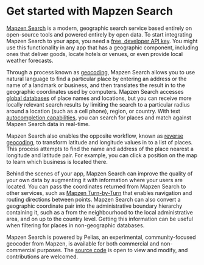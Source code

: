 # Get started with Mapzen Search

[Mapzen Search](https://mapzen.com/projects/search) is a modern, geographic search service based entirely on open-source tools and powered entirely by open data. To start integrating Mapzen Search to your apps, you need a [free, developer API key](api-keys-rate-limits.md). You might use this functionality in any app that has a geographic component, including ones that deliver goods, locate hotels or venues, or even provide local weather forecasts.

Through a process known as [geocoding](search.md), Mapzen Search allows you to use natural language to find a particular place by entering an address or the name of a landmark or business, and then translates the result in to the geographic coordinates used by computers. Mapzen Search accesses [global databases](data-sources.md) of place names and locations, but you can receive more locally relevant search results by limiting the search to a particular radius around a location (such as a cell phone), region, or country. With text [autocompletion capabilities](autocomplete.md), you can search for places and match against Mapzen Search data in real-time. 

Mapzen Search also enables the opposite workflow, known as [reverse geocoding](reverse.md), to transform latitude and longitude values in to a list of places. This process attempts to find the name and address of the place nearest a longitude and latitude pair. For example, you can click a position on the map to learn which business is located there.

Behind the scenes of your app, Mapzen Search can improve the quality of your own data by augmenting it with information where your users are located. You can pass the coordinates returned from Mapzen Search to other services, such as [Mapzen Turn-by-Turn](https://mapzen.com/projects/valhalla) that enables navigation and routing directions between points. Mapzen Search can also convert a geographic coordinate pair into the administrative boundary hierarchy containing it, such as a from the neighbourhood to the local administrative area, and on up to the country level. Getting this information can be useful when filtering for places in non-geographic databases.

Mapzen Search is powered by Pelias, an experimental, community-focused geocoder from Mapzen, is available for both commercial and non-commercial purposes. The [source code](https://github.com/pelias/pelias) is open to view and modify, and contributions are welcomed.
